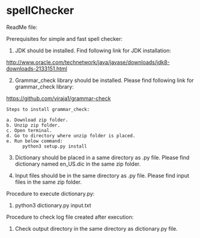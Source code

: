 # spellChecker
ReadMe file:

Prerequisites for simple and fast spell checker:

1. JDK should be installed. Find following link for JDK installation:

http://www.oracle.com/technetwork/java/javase/downloads/jdk8-downloads-2133151.html

2. Grammar_check library should be installed. Please find following link for grammar_check library:

https://github.com/viraja1/grammar-check

    Steps to install grammar_check: 

    a. Download zip folder.
    b. Unzip zip folder.
    c. Open terminal.
    d. Go to directory where unzip folder is placed.
    e. Run below command:
          python3 setup.py install


3. Dictionary should be placed in a same directory as .py file. Please find dictionary named en_US.dic in the same zip folder.

4. Input files should be in the same directory as .py file. Please find input files in the same zip folder.

Procedure to execute dictionary.py:

1. python3 dictionary.py input.txt

Procedure to check log file created after execution: 

1. Check output directory in the same directory as dictionary.py file.
